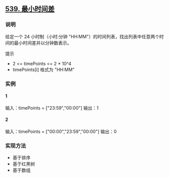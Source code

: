## [539. 最小时间差](https://leetcode-cn.com/problems/minimum-time-difference/)

### 说明
给定一个 24 小时制（小时:分钟 "HH:MM"）的时间列表，找出列表中任意两个时间的最小时间差并以分钟数表示。

提示
* 2 <= timePoints <= 2 * 10^4
* timePoints[i] 格式为 "HH:MM"

### 实例
#### 1
输入：timePoints = ["23:59","00:00"]
输出：1

#### 2
输入：timePoints = ["00:00","23:59","00:00"]
输出：0

### 实现方法
* 基于排序
* 基于红黑树
* 基于数组